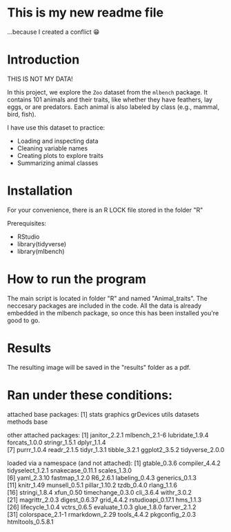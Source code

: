 # This is my new readme file
...because I created a conflict 😁

# Introduction
THIS IS NOT MY DATA!

In this project, we explore the `Zoo` dataset from the `mlbench` package. 
It contains 101 animals and their traits, like whether they have feathers, lay eggs, or are predators. 
Each animal is also labeled by class (e.g., mammal, bird, fish).

I have use this dataset to practice:

- Loading and inspecting data
- Cleaning variable names
- Creating plots to explore traits
- Summarizing animal classes

# Installation
For your convenience, there is an R LOCK file stored in the folder "R"

Prerequisites: 
* RStudio
* library(tidyverse)
* library(mlbench)

# How to run the program
The main script is located in folder "R" and named "Animal_traits".
The neccesary packages are included in the code. 
All the data is already embedded in the mlbench package, so once this has been installed you're good 
to go.

# Results
The resulting image will be saved in the "results" folder as a pdf.

# Ran under these conditions: 
attached base packages:
[1] stats     graphics  grDevices utils     datasets  methods   base     

other attached packages:
 [1] janitor_2.2.1   mlbench_2.1-6   lubridate_1.9.4 forcats_1.0.0   stringr_1.5.1   dplyr_1.1.4    
 [7] purrr_1.0.4     readr_2.1.5     tidyr_1.3.1     tibble_3.2.1    ggplot2_3.5.2   tidyverse_2.0.0

loaded via a namespace (and not attached):
 [1] gtable_0.3.6      compiler_4.4.2    tidyselect_1.2.1  snakecase_0.11.1  scales_1.3.0     
 [6] yaml_2.3.10       fastmap_1.2.0     R6_2.6.1          labeling_0.4.3    generics_0.1.3   
[11] knitr_1.49        munsell_0.5.1     pillar_1.10.2     tzdb_0.4.0        rlang_1.1.6      
[16] stringi_1.8.4     xfun_0.50         timechange_0.3.0  cli_3.6.4         withr_3.0.2      
[21] magrittr_2.0.3    digest_0.6.37     grid_4.4.2        rstudioapi_0.17.1 hms_1.1.3        
[26] lifecycle_1.0.4   vctrs_0.6.5       evaluate_1.0.3    glue_1.8.0        farver_2.1.2     
[31] colorspace_2.1-1  rmarkdown_2.29    tools_4.4.2       pkgconfig_2.0.3   htmltools_0.5.8.1
